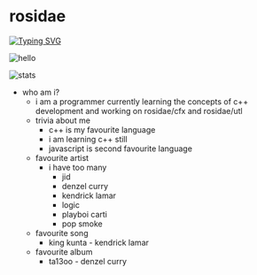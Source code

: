 # rosidae

[![Typing SVG](https://readme-typing-svg.herokuapp.com?color=%2336BCF7&lines=Rosidae+Says+Hello!;Rosidae+is+a+software+developer;Rosidae+is+lazy;Rosidae+codes+as+a+hobby)](https://git.io/typing-svg)

![hello](https://img.shields.io/badge/Rosidae-says%20hello!-brightgreen)

![stats](https://github-readme-stats.vercel.app/api?username=rosidae&theme=gotham)


- who am i?
  - i am a programmer currently learning the concepts of c++ development and working on rosidae/cfx and rosidae/utl
  - trivia about me
    - c++ is my favourite language
    - i am learning c++ still
    - javascript is second favourite language
  - favourite artist
    - i have too many
      - jid
      - denzel curry
      - kendrick lamar
      - logic
      - playboi carti
      - pop smoke
   - favourite song
      - king kunta - kendrick lamar 
   - favourite album
      - ta13oo - denzel curry 
